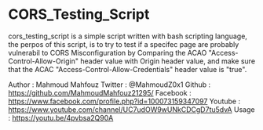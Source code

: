 # CORS_Testing_Script
cors_testing_script is a simple script written with bash scripting language,
the perpos of this script, is to try to test if a specifec page are probably
vulnerabil to CORS Misconfiguration by Comparing the ACAO "Access-Control-Allow-Origin"
header value with Origin header value, and make sure that the ACAC
"Access-Control-Allow-Credentials" header value is "true".

Author : Mahmoud Mahfouz
Twitter : @MahmoudZ0x1
Github : https://github.com/MahmoudMahfouz21295/
Facebook : https://www.facebook.com/profile.php?id=100073159347097
Youtube : https://www.youtube.com/channel/UC7udOW9wUNkCDCgD7tu5dvA
Usage : https://youtu.be/4pvbsa2Q90A
